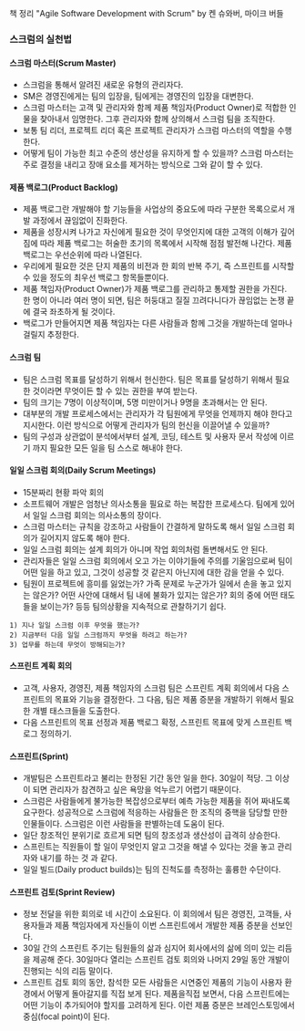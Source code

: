 책 정리 "Agile Software Development with Scrum" by 켄 슈와버, 마이크 버들

### 스크럼의 실천법
#### 스크럼 마스터(Scrum Master)
- 스크럼을 통해서 알려진 새로운 유형의 관리자다.
- SM은 경영진에게는 팀의 입장을, 팀에게는 경영진의 입장을 대변한다.
- 스크럼 마스터는 고객 및 관리자와 함께 제품 책임자(Product Owner)로 적합한 인물을 찾아내서 임명한다. 그후 관리자와 함께 상의해서 스크럼 팀을 조직한다.
- 보통 팀 리더, 프로젝트 리더 혹은 프로젝트 관리자가 스크럼 마스터의 역할을 수행한다.
- 어떻게 팀이 가능한 최고 수준의 생산성을 유지하게 할 수 있을까? 스크럼 마스터는 주로 결정을 내리고 장애 요소를 제거하는 방식으로 그와 같이 할 수 있다.

#### 제품 백로그(Product Backlog)
- 제품 백로그란 개발해야 할 기능들을 사업상의 중요도에 따라 구분한 목록으로서 개발 과정에서 끊임없이 진화한다.
- 제품을 성장시켜 나가고 자신에게 필요한 것이 무엇인지에 대한 고객의 이해가 깊어짐에 따라 제품 백로그는 허술한 초기의 목록에서 시작해 점점 발전해 나간다.
제품 백로그는 우선순위에 따라 나열된다.
- 우리에게 필요한 것은 단지 제품의 비전과 한 회의 반복 주기, 즉 스프린트를 시작할 수 있을 정도의 최우선 백로그 항목들뿐이다.
- 제품 책임자(Product Owner)가 제품 백로그를 관리하고 통제할 권한을 가진다. 한 명이 아니라 여러 명이 되면, 팀은 허둥대고 질질 끄려다니다가 끊임없는 논쟁 끝에 결국 좌초하게 될 것이다.
- 백로그가 만들어지면 제품 책임자는 다른 사람들과 함께 그것을 개발하는데 얼마나 걸릴지 추정한다.

#### 스크럼 팀
- 팀은 스크럼 목표를 달성하기 위해서 헌신한다. 팀은 목표를 달성하기 위해서 필요한 것이라면 무엇이든 할 수 있는 권한을 부여 받는다.
- 팀의 크기는 7명이 이상적이며, 5명 미만이거나 9명을 초과해서는 안 된다.
- 대부분의 개발 프로세스에서는 관리자가 각 팀원에게 무엇을 언제까지 해야 한다고 지시한다. 이런 방식으로 어떻게 관리자가 팀의 헌신을 이끌어낼 수 있을까?
- 팀의 구성과 상관없이 분석에서부터 설계, 코딩, 테스트 및 사용자 문서 작성에 이르기 까지 필요한 모든 일을 팀 스스로 해내야 한다.

#### 일일 스크럼 회의(Daily Scrum Meetings)
- 15분짜리 현황 파악 회의
- 소프트웨어 개발은 엄청난 의사소통을 필요로 하는 복잡한 프로세스다. 팀에게 있어서 일일 스크럼 회의는 의사소통의 장이다.
- 스크럼 마스터는 규칙을 강조하고 사람들이 간결하게 말하도록 해서 일일 스크럼 회의가 길어지지 않도록 해야 한다.
- 일일 스크럼 회의는 설계 회의가 아니며 작업 회의처럼 돌변해서도 안 된다.
- 관리자들은 일일 스크럼 회의에서 오고 가는 이야기들에 주의를 기울임으로써 팀이 어떤 일을 하고 있고, 그것이 성공할 것 같은지 아닌지에 대한 감을 얻을 수 있다.
- 팀원이 프로젝트에 흥미를 잃었는가? 가족 문제로 누군가가 일에서 손을 놓고 있지는 않은가? 어떤 사안에 대해서 팀 내에 불화가 있지는 않은가? 회의 중에 어떤 태도들을 보이는가? 등등 팀의상황을 지속적으로 관찰하기기 쉽다.
```
1) 지나 일일 스크럼 이후 무엇을 했는가?
2) 지금부터 다음 일일 스크럼까지 무엇을 하려고 하는가?
3) 업무를 하는데 무엇이 방해되는가?
```

#### 스프린트 계획 회의
- 고객, 사용자, 경영진, 제품 책임자의 스크럼 팀은 스프린트 계획 회의에서 다음 스프린트의 목표와 기능을 결정한다. 그 다음, 팀은 제품 증분을 개발하기 위해서 필요한 개별 태스크들을 도출한다.
- 다음 스프린트의 목표 선정과 제품 백로그 확정, 스프린트 목표에 맞게 스프린트 백로그 정의하기.

#### 스프린트(Sprint)
- 개발팀은 스프린트라고 불리는 한정된 기간 동안 일을 한다. 30일이 적당. 그 이상이 되면 관리자가 참견하고 싶은 욕망을 억누르기 어렵기 때문이다.
- 스크럼은 사람들에게 불가능한 복잡성으로부터 예측 가능한 제품을 쥐어 짜내도록 요구한다. 성공적으로 스크럼에 적응하는 사람들은 한 조직의 중핵을 담당할 만한 인물들이다. 스크럼은 이런 사람들을 판별하는데 도움이 된다.
- 일단 창조적인 분위기로 흐르게 되면 팀의 창조성과 생산성이 급격히 상승한다.
- 스프린트는 직원들이 할 일이 무엇인지 알고 그것을 해낼 수 있다는 것을 놓고 관리자와 내기를 하는 것 과 같다.
- 일일 빌드(Daily product builds)는 팀의 진척도를 측정하는 훌륭한 수단이다.

#### 스프린트 검토(Sprint Review)
- 정보 전달을 위한 회의로 네 시간이 소요된다. 이 회의에서 팀은 경영진, 고객들, 사용자들과 제품 책임자에게 자신들이 이번 스프린트에서 개발한 제품 증분을 선보인다.
- 30일 간의 스프린트 주기는 팀원들의 삶과 심지어 회사에서의 삶에 의미 있는 리듬을 제공해 준다. 30일마다 열리는 스프린트 검토 회의와 나머지 29일 동안 개발이 진행되는 식의 리듬 말이다.
- 스프린트 검토 회의 동안, 참석한 모든 사람들은 시연중인 제품의 기능이 사용자 환경에서 어떻게 돌아갈지를 직접 보게 된다. 제품을직접 보면서, 다음 스프린트에는 어떤 기능이 추가되어야 할지를 고려하게 된다. 이런 제품 증분은 브레인스토밍에서 중심(focal point)이 된다.
